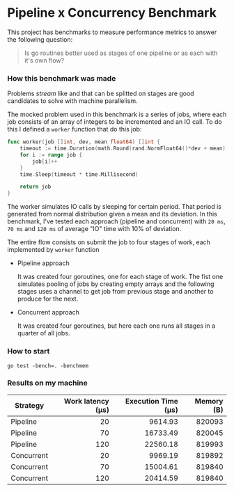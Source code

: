 # Pipeline x Concurrency Benchmark

This project has benchmarks to measure performance metrics to answer the following question:

> Is go routines better used as stages of one pipeline or as each with it's own flow?

### How this benchmark was made

Problems *stream* like and that can be splitted on stages are good candidates to solve with machine parallelism.

The mocked problem used in this benchmark is a series of jobs, where each job consists of an array of integers to be incremented and an IO call. To do this I defined a `worker` function that do this job:

```go
func worker(job []int, dev, mean float64) []int {
	timeout := time.Duration(math.Round(rand.NormFloat64()*dev + mean))
	for i := range job {
		job[i]++
	}
	time.Sleep(timeout * time.Millisecond)

	return job
}
```

The worker simulates IO calls by sleeping for certain period. That period is generated from normal distribution given a mean and its deviation. In this benchmark, I've tested each approach (pipeline and concurrent) with `20 ms`, `70 ms` and `120 ms` of average "IO" time with 10% of deviation.

The entire flow consists on submit the job to four stages of work, each implemented by `worker` function

- Pipeline approach

  It was created four goroutines, one for each stage of work. The fist one simulates pooling of jobs by creating empty arrays and the following stages uses a channel to get job from previous stage and another to produce for the next.

- Concurrent approach

  It was created four goroutines, but here each one runs all stages in a quarter of all jobs.

### How to start

`go test -bench=. -benchmem`

### Results on my machine

| Strategy | Work latency (&micro;s) | Execution Time (&micro;s) | Memory (B) |
|---|--:|--:|--:|
| Pipeline | 20 | 9614.93 | 820093 |
| Pipeline | 70 | 16733.49 | 820045 |
| Pipeline | 120 | 22560.18 | 819993 |
| Concurrent | 20 | 9969.19 | 819892 |
| Concurrent | 70 | 15004.61 | 819840 |
| Concurrent | 120 | 20414.59 | 819840 |